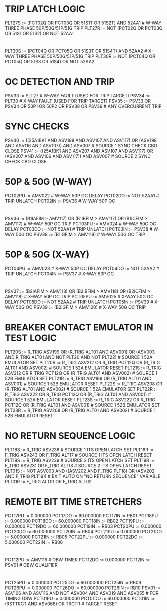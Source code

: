 # TRIP LATCH LOGIC
PLT27S := (PCT02Q OR PCT03Q OR 51S1T OR 51S2T) AND 52AA1 # W-WAY THREE PHASE 50P/50G/51P/51G TRIP
PLT27R := NOT (PCT02Q OR PCT03Q OR 51S1 OR 51S2) OR NOT 52AA1
#
#
#
#
PLT30S := (PCT04Q OR PCT05Q OR 51S3T OR 51S4T) AND 52AA2 # X-WAY THREE PHASE 50P/50G/51P/51G TRIP
PLT30R := NOT (PCT04Q OR PCT05Q OR 51S3 OR 51S4) OR NOT 52AA2
#
#
#
#
#
# OC DETECTION AND TRIP
PSV33 := PLT27 # W-WAY FAULT (USED FOR TRIP TARGET)
PSV34 := PLT30 # X-WAY FAULT (USED FOR TRIP TARGET)
PSV35 := PSV33 OR PSV34 OR 50P1 OR 50P2 OR PSV38 OR PSV39 # ANY OVERCURRENT TRIP
#
#
# SYNC CHECKS
PSV40 := ((25A1BK1 AND ASV198 AND ASV107 AND ASV117) OR (ASV198 AND ASV116 AND ASV107)) AND ASV007 # SOURCE 1 SYNC CHECK CBO CLOSE
PSV41 := ((25A1BK1 AND ASV207 AND ASV107 AND ASV117) OR (ASV207 AND ASV106 AND ASV117)) AND ASV007 # SOURCE 2 SYNC CHECK CBO CLOSE
#
# 50P & 50G (W-WAY)
PCT02PU := AMV022 # W-WAY 50P OC DELAY
PCT02DO := NOT 52AA1 # TRIP UNLATCH
PCT02IN := PSV36 # W-WAY 50P OC
#
#
#
#
#
#
PSV36 := (B1IAFIM > AMV117) OR (B1IBFIM > AMV117) OR (B1ICFIM > AMV117) # W-WAY 50P OC TRIP
PCT03PU := AMV024 # W-WAY 50G OC DELAY
PCT03DO := NOT 52AA1 # TRIP UNLATCH
PCT03IN := PSV38 # W-WAY 50G OC
PSV38 := (B1IGFIM > AMV119) # W-WAY 50G OC TRIP
# 50P & 50G (X-WAY)
PCT04PU := AMV023 # X-WAY 50P OC DELAY
PCT04DO := NOT 52AA2 # TRIP UNLATCH
PCT04IN := PSV37 # X-WAY 50P OC
#
#
#
#
#
#
PSV37 := (B2IAFIM > AMV118) OR (B2IBFIM > AMV118) OR (B2ICFIM > AMV118) # X-WAY 50P OC TRIP
PCT05PU := AMV025 # X-WAY 50G OC DELAY
PCT05DO := NOT 52AA2 # TRIP UNLATCH
PCT05IN := PSV39 # X-WAY 50G OC
PSV39 := (B2IGFIM > AMV120) # X-WAY 50G OC TRIP
#
#
#
# BREAKER CONTACT EMULATOR IN TEST LOGIC
PLT20S := R_TRIG ASV199 OR (R_TRIG ALT01 AND ASV001) OR (ASV003 AND R_TRIG ALT01 AND NOT PLT20 AND NOT PLT22) # SOURCE 1 52A EMULATOR SET
PLT20R := R_TRIG ASV212 OR R_TRIG PCT12Q OR (R_TRIG ALT01 AND ASV002) # SOURCE 1 52A EMULATOR RESET
PLT21S := R_TRIG ASV212 OR R_TRIG PCT12Q OR (R_TRIG ALT01 AND ASV002) # SOURCE 1 52B EMULATOR SET
PLT21R := R_TRIG ASV199 OR (R_TRIG ALT01 AND ASV001) # SOURCE 1 52B EMULATOR RESET
PLT22S := R_TRIG ASV208 OR (R_TRIG ALT01 AND ASV002) # SOURCE 1 52A EMULATOR SET
PLT22R := R_TRIG ASV222 OR R_TRIG PCT12Q OR (R_TRIG ALT01 AND ASV001) # SOURCE 1 52A EMULATOR RESET
PLT23S := R_TRIG ASV222 OR R_TRIG PCT12Q OR (R_TRIG ALT01 AND ASV001) # SOURCE 1 52B EMULATOR SET
PLT23R := R_TRIG ASV208 OR (R_TRIG ALT01 AND ASV002) # SOURCE 1 52B EMULATOR RESET
#
# NO RETURN SEQUENCE LOGIC
PLT18S := R_TRIG ASV236 # SOURCE 1 ITS OPEN LATCH SET
PLT18R := F_TRIG ASV243 OR F_TRIG ALT17 # SOURCE 1 ITS OPEN LATCH RESET
PLT19S := R_TRIG ASV239 # SOURCE 2 ITS OPEN LATCH SET
PLT19R := F_TRIG ASV231 OR F_TRIG ALT18 # SOURCE 2 ITS OPEN LATCH RESET
PLT01S := NOT ASV003 AND ((ASV202 AND F_TRIG PLT18) OR (ASV202 AND F_TRIG PLT19)) # EXIT AUTO ON "NO RETURN SEQUENCE" VARIABLE
PLT01R := F_TRIG ALT01 OR F_TRIG ALT02
#
# REMOTE BIT TIME STRETCHERS
PCT17PU := 0.000000
PCT17DO := 60.000000
PCT17IN := RB01
PCT18PU := 0.000000
PCT18DO := 60.000000
PCT18IN := RB02
PCT19PU := 0.000000
PCT19DO := 60.000000
PCT19IN := RB03
PCT20PU := 0.000000
PCT20DO := 60.000000
PCT20IN := RB04
PCT21PU := 0.000000
PCT21DO := 5.000000
PCT21IN := RB05
PCT22PU := 0.000000
PCT22DO := 5.000000
PCT22IN := RB06
#
#
#
#
PCT12PU := AMV116 # OBW TIMER
PCT12DO := 0.000000
PCT12IN := PSV01 # OBW QUALIFIER
#
#
#
#
PCT25PU := 0.000000
PCT25DO := 60.000000
PCT25IN := RB09
PCT26PU := 0.000000
PCT26DO := 60.000000
PCT26IN := RB10
PSV01 := ASV106 AND ASV116 AND NOT ASV004 AND ASV019 AND ASV055 # FOR TIMING OBW
PCT01PU := 0.000000
PCT01DO := 60.000000
PCT01IN := (RSTTRGT AND ASV068) OR TRGTR # TARGET RESET







































































































































